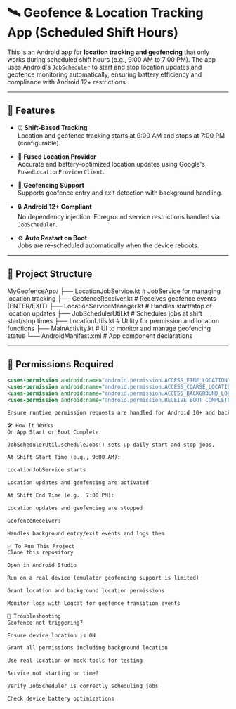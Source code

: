 # 🛰️ Geofence & Location Tracking App (Scheduled Shift Hours)

This is an Android app for **location tracking and geofencing** that only works during scheduled shift hours (e.g., 9:00 AM to 7:00 PM). The app uses Android's `JobScheduler` to start and stop location updates and geofence monitoring automatically, ensuring battery efficiency and compliance with Android 12+ restrictions.

---

## 🚀 Features

- ⏰ **Shift-Based Tracking**  
  Location and geofence tracking starts at 9:00 AM and stops at 7:00 PM (configurable).

- 🧭 **Fused Location Provider**  
  Accurate and battery-optimized location updates using Google's `FusedLocationProviderClient`.

- 📍 **Geofencing Support**  
  Supports geofence entry and exit detection with background handling.

- 🔒 **Android 12+ Compliant**  
  No dependency injection. Foreground service restrictions handled via `JobScheduler`.

- ⚙️ **Auto Restart on Boot**  
  Jobs are re-scheduled automatically when the device reboots.

---

## 📂 Project Structure

MyGeofenceApp/ 
├── LocationJobService.kt # JobService for managing location tracking 
├── GeofenceReceiver.kt # Receives geofence events (ENTER/EXIT) 
├── LocationServiceManager.kt # Handles start/stop of location updates 
├── JobSchedulerUtil.kt # Schedules jobs at shift start/stop times 
├── LocationUtils.kt # Utility for permission and location functions 
├── MainActivity.kt # UI to monitor and manage geofencing status 
└── AndroidManifest.xml # App component declarations


---

## 🔑 Permissions Required

```xml
<uses-permission android:name="android.permission.ACCESS_FINE_LOCATION" />
<uses-permission android:name="android.permission.ACCESS_COARSE_LOCATION" />
<uses-permission android:name="android.permission.ACCESS_BACKGROUND_LOCATION" />
<uses-permission android:name="android.permission.RECEIVE_BOOT_COMPLETED" />

Ensure runtime permission requests are handled for Android 10+ and background location.

🛠️ How It Works
On App Start or Boot Complete:

JobSchedulerUtil.scheduleJobs() sets up daily start and stop jobs.

At Shift Start Time (e.g., 9:00 AM):

LocationJobService starts

Location updates and geofencing are activated

At Shift End Time (e.g., 7:00 PM):

Location updates and geofencing are stopped

GeofenceReceiver:

Handles background entry/exit events and logs them

✅ To Run This Project
Clone this repository

Open in Android Studio

Run on a real device (emulator geofencing support is limited)

Grant location and background location permissions

Monitor logs with Logcat for geofence transition events

🐞 Troubleshooting
Geofence not triggering?

Ensure device location is ON

Grant all permissions including background location

Use real location or mock tools for testing

Service not starting on time?

Verify JobScheduler is correctly scheduling jobs

Check device battery optimizations

